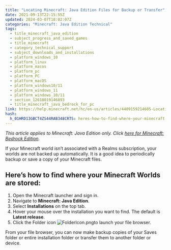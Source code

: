 ```yaml
---
title: "Locating Minecraft: Java Edition Files for Backup or Transfer"
date: 2021-09-13T22:15:55Z
updated: 2024-03-07T18:02:07Z
categories: "Minecraft: Java Edition Technical"
tags:
  - title_minecraft_java_edition
  - subject_progress_and_saved_games
  - title_minecraft
  - category_technical_support
  - subject_downloads_and_installations
  - platform_windows_10
  - platform_linux
  - platform_macos
  - platform_pc
  - platform_PC
  - platform_macOS
  - platform_windows10/11
  - platform_windows_11
  - platform_windows_10/11
  - section_12618019146893
  - title_minecraft_java_bedrock_for_pc
link: https://help.minecraft.net/hc/en-us/articles/4409159214605-Locating-Minecraft-Java-Edition-Files-for-Backup-or-Transfer
hash:
  h_01HRD13GBCT4ZS44RAB348CRTS: heres-how-to-find-where-your-minecraft-worlds-are-stored
---
```


*This article applies to Minecraft: Java Edition only. Click [here for Minecraft: Bedrock Edition](../Minecraft-Bedrock-Edition-Technical/How-to-Transfer-Your-World-to-Another-Device-in-Minecraft-Bedrock-Edition.md).* 

If your Minecraft world isn’t associated with a Realms subscription, your worlds are not backed up automatically. It is a good idea to periodically backup or save a copy of your Minecraft files.

## Here’s how to find where your Minecraft Worlds are stored:

1.  Open the Minecraft launcher and sign in.
2.  Navigate to **Minecraft: Java Edition**.
3.  Select **Installations** on the top tab.
4.  Hover your mouse over the installation you want to find. The default is **Latest release**.
5.  Click the Folder icon ![FolderIcon.png](https://minecrafthelp.zendesk.com/hc/article_attachments/24788427284237)to launch your file browser.

From your file browser, you can now make backup copies of your Saves folder or entire installation folder or transfer them to another folder or device.
